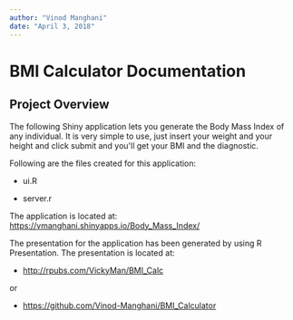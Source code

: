 ```yaml
---
author: "Vinod Manghani"
date: "April 3, 2018"
---
```


# BMI Calculator Documentation
## Project Overview

The following Shiny application lets you generate the Body Mass Index of any individual. It is very simple to use, just insert your weight and your height and click submit and you'll get your BMI and the diagnostic.

Following are the files created for this application:

- ui.R

- server.r

The application is located at: https://vmanghani.shinyapps.io/Body_Mass_Index/

The presentation for the application has been generated by using R Presentation. The presentation is located at:

- http://rpubs.com/VickyMan/BMI_Calc

or

- https://github.com/Vinod-Manghani/BMI_Calculator

